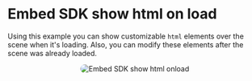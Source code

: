 # Embed SDK show html on load

Using this example you can show customizable `html` elements over the scene when it's loading. Also, you can modify these elements after the scene was already loaded.

<p style = 'text-align:center;'>
  <image
    src="embedsdk-show-html-onload.png"
    alt="Embed SDK show html onload"
    caption="Embed SDK show html onload" 
    style="border-radius: 12px;">
</p>
